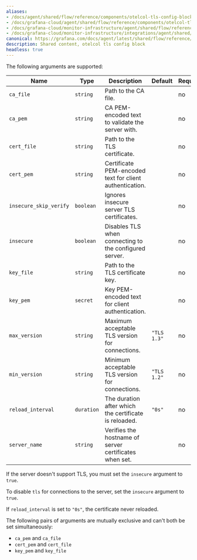 ```yaml
---
aliases:
- /docs/agent/shared/flow/reference/components/otelcol-tls-config-block/
- /docs/grafana-cloud/agent/shared/flow/reference/components/otelcol-tls-config-block/
- /docs/grafana-cloud/monitor-infrastructure/agent/shared/flow/reference/components/otelcol-tls-config-block/
- /docs/grafana-cloud/monitor-infrastructure/integrations/agent/shared/flow/reference/components/otelcol-tls-config-block/
canonical: https://grafana.com/docs/agent/latest/shared/flow/reference/components/otelcol-tls-config-block/
description: Shared content, otelcol tls config block
headless: true
---
```


The following arguments are supported:

Name                   | Type       | Description                                             | Default     | Required
-----------------------|------------|---------------------------------------------------------|-------------|---------
`ca_file`              | `string`   | Path to the CA file.                                    |             | no
`ca_pem`               | `string`   | CA PEM-encoded text to validate the server with.        |             | no
`cert_file`            | `string`   | Path to the TLS certificate.                            |             | no
`cert_pem`             | `string`   | Certificate PEM-encoded text for client authentication. |             | no
`insecure_skip_verify` | `boolean`  | Ignores insecure server TLS certificates.               |             | no
`insecure`             | `boolean`  | Disables TLS when connecting to the configured server.  |             | no
`key_file`             | `string`   | Path to the TLS certificate key.                        |             | no
`key_pem`              | `secret`   | Key PEM-encoded text for client authentication.         |             | no
`max_version`          | `string`   | Maximum acceptable TLS version for connections.         | `"TLS 1.3"` | no
`min_version`          | `string`   | Minimum acceptable TLS version for connections.         | `"TLS 1.2"` | no
`reload_interval`      | `duration` | The duration after which the certificate is reloaded.   | `"0s"`      | no
`server_name`          | `string`   | Verifies the hostname of server certificates when set.  |             | no

If the server doesn't support TLS, you must set the `insecure` argument to `true`.

To disable `tls` for connections to the server, set the `insecure` argument to `true`.

If `reload_interval` is set to `"0s"`, the certificate never reloaded.

The following pairs of arguments are mutually exclusive and can't both be set simultaneously:

* `ca_pem` and `ca_file`
* `cert_pem` and `cert_file`
* `key_pem` and `key_file`
